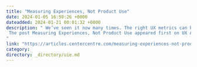 ```yaml
---
title: "Measuring Experiences, Not Product Use"
date: 2024-01-05 16:50:26 +0000
dateadded: 2024-01-21 00:01:32 +0000
description: " We’ve seen it now many times. The right UX metrics can be powerfully influential for UX&nbsp;leaders. Armed with the right metrics, UX leaders can vividly demonstrate the immense value of a well-crafted user experience. Executives and senior stakeholders — those who approve budgets and set delivery deadlines — start setting high-level corporate objectives around improving […] 
 The post Measuring Experiences, Not Product Use appeared first on UX Articles by Center Centre. 
"
link: "https://articles.centercentre.com/measuring-experiences-not-product-use/"
category:
directory: _directory/uie.md
---
```

